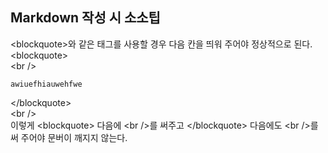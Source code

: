 ## Markdown 작성 시 소소팁
&lt;blockquote&gt;와 같은 태그를 사용할 경우 다음 칸을 띄워 주어야 정상적으로 된다.
<br />
&lt;blockquote&gt;
<br />&lt;br />
```angular2html
awiuefhiauwehfwe
```
&lt;/blockquote&gt;
<br />
&lt;br />
<br />
이렇게 &lt;blockquote&gt; 다음에 &lt;br />를 써주고 &lt;/blockquote&gt; 다음에도 &lt;br />를 써 주어야 문버이 깨지지 않는다.  